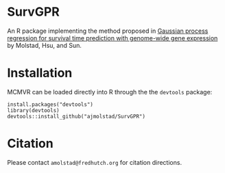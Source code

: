 # SurvGPR
An R package implementing the method proposed in [Gaussian process regression for survival time prediction with genome-wide gene expression](https://arxiv.org/abs/1808.10541) by Molstad, Hsu, and Sun. 

# Installation
MCMVR can be loaded directly into R through the the `devtools` package:
```{r}
install.packages("devtools")
library(devtools)
devtools::install_github("ajmolstad/SurvGPR")
```
# Citation
Please contact `amolstad@fredhutch.org` for citation directions. 

